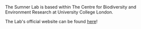 The Sumner Lab is based within The Centre for Biodiversity and Environment Research at University College London.

The Lab's official website can be found [here](http://www.sumnerlab.co.uk/)!
